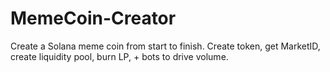 # MemeCoin-Creator
Create a Solana meme coin from start to finish. Create token, get MarketID, create liquidity pool, burn LP, + bots to drive volume.
